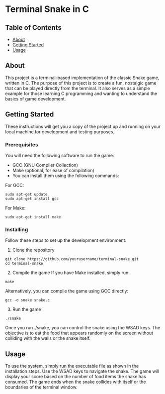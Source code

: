 # Terminal Snake in C

## Table of Contents
+ [About](#about)
+ [Getting Started](#getting_started)
+ [Usage](#usage)

## About <a name = "about"></a>
This project is a terminal-based implementation of the classic Snake game, written in C. The purpose of this project is to create a fun, nostalgic game that can be played directly from the terminal. It also serves as a simple example for those learning C programming and wanting to understand the basics of game development.

## Getting Started <a name = "getting_started"></a>
These instructions will get you a copy of the project up and running on your local machine for development and testing purposes.

### Prerequisites

You will need the following software to run the game:

* GCC (GNU Compiler Collection)
* Make (optional, for ease of compilation)
* You can install them using the following commands:

For GCC:

```
sudo apt-get update
sudo apt-get install gcc
```
For Make:

```
sudo apt-get install make
```

### Installing

Follow these steps to set up the development environment:

1. Clone the repository
  ```
  git clone https://github.com/yourusername/terminal-snake.git
  cd terminal-snake
  ```
2. Compile the game
  If you have Make installed, simply run:
  ```
  make
  ```
  Alternatively, you can compile the game using GCC directly:
  ```
  gcc -o snake snake.c
  ```
3. Run the game
  ```
  ./snake
  ```

Once you run ./snake, you can control the snake using the WSAD keys. The objective is to eat the food that appears randomly on the screen without colliding with the walls or the snake itself. 

## Usage <a name = "usage"></a>

To use the system, simply run the executable file as shown in the installation steps. Use the WSAD keys to navigate the snake. The game will display your score based on the number of food items the snake has consumed. The game ends when the snake collides with itself or the boundaries of the terminal window.

